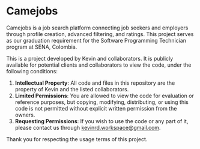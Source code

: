 # Camejobs
Camejobs is a job search platform connecting job seekers and employers through profile creation, advanced filtering, and ratings. This project serves as our graduation requirement for the Software Programming Technician program at SENA, Colombia.


This is a project developed by Kevin and collaborators. It is publicly available for potential clients and collaborators to view the code, under the following conditions:

1. **Intellectual Property**: All code and files in this repository are the property of Kevin and the listed collaborators.
2. **Limited Permissions**: You are allowed to view the code for evaluation or reference purposes, but copying, modifying, distributing, or using this code is not permitted without explicit written permission from the owners.
3. **Requesting Permissions**: If you wish to use the code or any part of it, please contact us through kevinrd.workspace@gmail.com.

Thank you for respecting the usage terms of this project.
